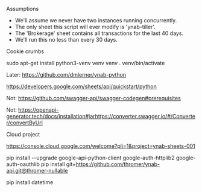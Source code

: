 Assumptions

- We'll assume we never have two instances running concurrently.
- The only sheet this script will ever modify is 'ynab-tiller'.
- The 'Brokerage' sheet contains all transactions for the last 40 days.
- We'll run this no less than every 30 days.

Cookie crumbs

sudo apt-get install python3-venv
venv venv
. venv/bin/activate

Later: https://github.com/dmlerner/ynab-python

https://developers.google.com/sheets/api/quickstart/python

Not: https://github.com/swagger-api/swagger-codegen#prerequisites

Not: https://openapi-generator.tech/docs/installation#jarhttps://converter.swagger.io/#/Converter/convertByUrl

Cloud project

https://console.cloud.google.com/welcome?pli=1&project=ynab-sheets-001

pip install --upgrade google-api-python-client google-auth-httplib2 google-auth-oauthlib
pip install git+https://github.com/thromer/ynab-api.git@thromer-nullable

pip install datetime

